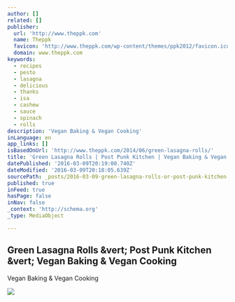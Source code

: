 ```yaml
---
author: []
related: []
publisher:
  url: 'http://www.theppk.com'
  name: Theppk
  favicon: 'http://www.theppk.com/wp-content/themes/ppk2012/favicon.ico'
  domain: www.theppk.com
keywords:
  - recipes
  - pesto
  - lasagna
  - delicious
  - thanks
  - isa
  - cashew
  - sauce
  - spinach
  - rolls
description: 'Vegan Baking & Vegan Cooking'
inLanguage: en
app_links: []
isBasedOnUrl: 'http://www.theppk.com/2014/06/green-lasagna-rolls/'
title: 'Green Lasagna Rolls | Post Punk Kitchen | Vegan Baking & Vegan Cooking'
datePublished: '2016-03-09T20:19:00.740Z'
dateModified: '2016-03-09T20:18:05.639Z'
sourcePath: _posts/2016-03-09-green-lasagna-rolls-or-post-punk-kitchen-or-vegan-baking-and-veg.md
published: true
inFeed: true
hasPage: false
inNav: false
_context: 'http://schema.org'
_type: MediaObject

---
```

<article style=""><h1>Green Lasagna Rolls &amp;vert; Post Punk Kitchen &amp;vert; Vegan Baking &amp; Vegan Cooking</h1><p>Vegan Baking &amp; Vegan Cooking</p><img src="https://farm4.staticflickr.com/3857/14352265621_ef8f4d4b1e_z.jpg" /></article>